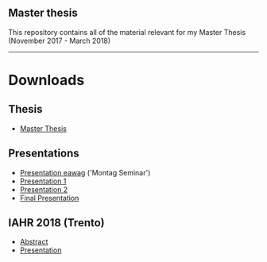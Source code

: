 ## Master thesis
This repository contains all of the material relevant for my Master Thesis (November 2017 - March 2018)

---

# Downloads
## Thesis
* [Master Thesis](doc/thesis/SR_MThesis_Emulation.pdf)

## Presentations
* [Presentation eawag](doc/pres/pres_mseminar/Msem_Presentation.pdf) ('Montag Seminar')
* [Presentation 1](doc/pres/pres01/01_Presentation.pdf)
* [Presentation 2](doc/pres/pres02/02_Presentation.pdf)
* [Final Presentation](doc/pres/pres03/03_Presentation.pdf)

## IAHR 2018 (Trento)
* [Abstract](doc/IAHR/Abstract/Abstract_SRusca.pdf)
* [Presentation](doc/IAHR/Presentation/Early-flood-warning_Pres.pdf)
